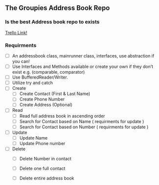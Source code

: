 ## The Groupies Address Book Repo
### Is the best Address book repo to exists

[Trello Link!](https://trello.com/b/I2Z0Qqij/thegroupez-addressbook)

### Requirments
- [ ] An addressbook class, mainrunner class, interfaces, use abstraction if you can!
- [ ] Use Interfaces and Methods available or create your own if they don’t exist e.g. (comparable, comparator)
- [ ] Use BufferedReader/Writer.
- [ ] Utilize try and catch
- [ ] Create
    - [ ] Create Contact (First & Last Name)
    - [ ] Create Phone Number 
    - [ ] Create Address (Optional)
- [ ] Read
    - [ ] Read full address book in ascending order
    - [ ] Search for Contact based on Name ( requirments for update )
    - [ ] Search for Contact based on Number ( requirments for update )
- [ ] Update
    - [ ] Update Name
    - [ ] Update Phone number
- [ ] Delete
    -[ ] Delete Number in contact
    -[ ] Delete one full contact
    -[ ] Delete entire address book
    
